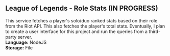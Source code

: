 <div>
<h2>League of Legends - Role Stats (IN PROGRESS)</h2>

<p>
This service fetches a player's solo/duo ranked stats based on their role from the Riot API. This also fetches the player's total stats. Eventually, I plan to create a user interface for this project and run the queries from a third-party server.<br>
<b>Language:</b> NodeJS<br>
<b>Storage:</b> File
</p>